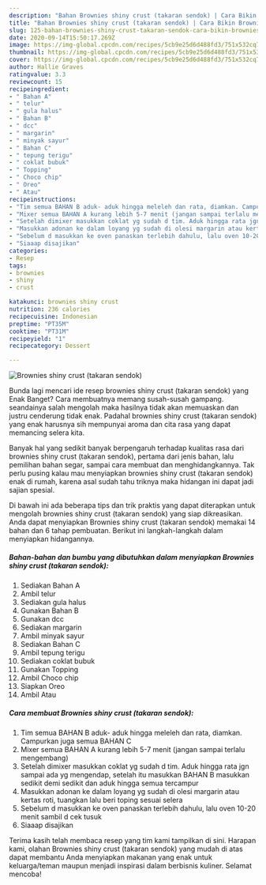 ```yaml
---
description: "Bahan Brownies shiny crust (takaran sendok) | Cara Bikin Brownies shiny crust (takaran sendok) Yang Bikin Ngiler"
title: "Bahan Brownies shiny crust (takaran sendok) | Cara Bikin Brownies shiny crust (takaran sendok) Yang Bikin Ngiler"
slug: 125-bahan-brownies-shiny-crust-takaran-sendok-cara-bikin-brownies-shiny-crust-takaran-sendok-yang-bikin-ngiler
date: 2020-09-14T15:50:17.269Z
image: https://img-global.cpcdn.com/recipes/5cb9e25d6d488fd3/751x532cq70/brownies-shiny-crust-takaran-sendok-foto-resep-utama.jpg
thumbnail: https://img-global.cpcdn.com/recipes/5cb9e25d6d488fd3/751x532cq70/brownies-shiny-crust-takaran-sendok-foto-resep-utama.jpg
cover: https://img-global.cpcdn.com/recipes/5cb9e25d6d488fd3/751x532cq70/brownies-shiny-crust-takaran-sendok-foto-resep-utama.jpg
author: Hallie Graves
ratingvalue: 3.3
reviewcount: 15
recipeingredient:
- " Bahan A"
- " telur"
- " gula halus"
- " Bahan B"
- " dcc"
- " margarin"
- " minyak sayur"
- " Bahan C"
- " tepung terigu"
- " coklat bubuk"
- " Topping"
- " Choco chip"
- " Oreo"
- " Atau"
recipeinstructions:
- "Tim semua BAHAN B aduk- aduk hingga meleleh dan rata, diamkan. Campurkan juga semua BAHAN C"
- "Mixer semua BAHAN A kurang lebih 5-7 menit (jangan sampai terlalu mengembang)"
- "Setelah dimixer masukkan coklat yg sudah d tim. Aduk hingga rata jgn sampai ada yg mengendap, setelah itu masukkan BAHAN B masukkan sedikit demi sedikit dan aduk hingga semua tercampur"
- "Masukkan adonan ke dalam loyang yg sudah di olesi margarin atau kertas roti, tuangkan lalu beri toping sesuai selera"
- "Sebelum d masukkan ke oven panaskan terlebih dahulu, lalu oven 10-20 menit sambil d cek tusuk"
- "Siaaap disajikan"
categories:
- Resep
tags:
- brownies
- shiny
- crust

katakunci: brownies shiny crust 
nutrition: 236 calories
recipecuisine: Indonesian
preptime: "PT35M"
cooktime: "PT31M"
recipeyield: "1"
recipecategory: Dessert

---
```



![Brownies shiny crust (takaran sendok)](https://img-global.cpcdn.com/recipes/5cb9e25d6d488fd3/751x532cq70/brownies-shiny-crust-takaran-sendok-foto-resep-utama.jpg)

Bunda lagi mencari ide resep brownies shiny crust (takaran sendok) yang Enak Banget? Cara membuatnya memang susah-susah gampang. seandainya salah mengolah maka hasilnya tidak akan memuaskan dan justru cenderung tidak enak. Padahal brownies shiny crust (takaran sendok) yang enak harusnya sih mempunyai aroma dan cita rasa yang dapat memancing selera kita.

Banyak hal yang sedikit banyak berpengaruh terhadap kualitas rasa dari brownies shiny crust (takaran sendok), pertama dari jenis bahan, lalu pemilihan bahan segar, sampai cara membuat dan menghidangkannya. Tak perlu pusing kalau mau menyiapkan brownies shiny crust (takaran sendok) enak di rumah, karena asal sudah tahu triknya maka hidangan ini dapat jadi sajian spesial.




Di bawah ini ada beberapa tips dan trik praktis yang dapat diterapkan untuk mengolah brownies shiny crust (takaran sendok) yang siap dikreasikan. Anda dapat menyiapkan Brownies shiny crust (takaran sendok) memakai 14 bahan dan 6 tahap pembuatan. Berikut ini langkah-langkah dalam menyiapkan hidangannya.

<!--inarticleads1-->

##### Bahan-bahan dan bumbu yang dibutuhkan dalam menyiapkan Brownies shiny crust (takaran sendok):

1. Sediakan  Bahan A
1. Ambil  telur
1. Sediakan  gula halus
1. Gunakan  Bahan B
1. Gunakan  dcc
1. Sediakan  margarin
1. Ambil  minyak sayur
1. Sediakan  Bahan C
1. Ambil  tepung terigu
1. Sediakan  coklat bubuk
1. Gunakan  Topping
1. Ambil  Choco chip
1. Siapkan  Oreo
1. Ambil  Atau




<!--inarticleads2-->

##### Cara membuat Brownies shiny crust (takaran sendok):

1. Tim semua BAHAN B aduk- aduk hingga meleleh dan rata, diamkan. Campurkan juga semua BAHAN C
1. Mixer semua BAHAN A kurang lebih 5-7 menit (jangan sampai terlalu mengembang)
1. Setelah dimixer masukkan coklat yg sudah d tim. Aduk hingga rata jgn sampai ada yg mengendap, setelah itu masukkan BAHAN B masukkan sedikit demi sedikit dan aduk hingga semua tercampur
1. Masukkan adonan ke dalam loyang yg sudah di olesi margarin atau kertas roti, tuangkan lalu beri toping sesuai selera
1. Sebelum d masukkan ke oven panaskan terlebih dahulu, lalu oven 10-20 menit sambil d cek tusuk
1. Siaaap disajikan




Terima kasih telah membaca resep yang tim kami tampilkan di sini. Harapan kami, olahan Brownies shiny crust (takaran sendok) yang mudah di atas dapat membantu Anda menyiapkan makanan yang enak untuk keluarga/teman maupun menjadi inspirasi dalam berbisnis kuliner. Selamat mencoba!
